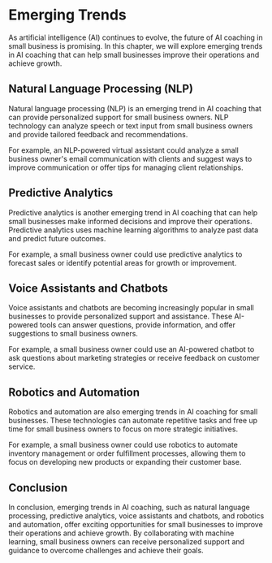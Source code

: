 Emerging Trends
===================================================================

As artificial intelligence (AI) continues to evolve, the future of AI coaching in small business is promising. In this chapter, we will explore emerging trends in AI coaching that can help small businesses improve their operations and achieve growth.

Natural Language Processing (NLP)
---------------------------------

Natural language processing (NLP) is an emerging trend in AI coaching that can provide personalized support for small business owners. NLP technology can analyze speech or text input from small business owners and provide tailored feedback and recommendations.

For example, an NLP-powered virtual assistant could analyze a small business owner's email communication with clients and suggest ways to improve communication or offer tips for managing client relationships.

Predictive Analytics
--------------------

Predictive analytics is another emerging trend in AI coaching that can help small businesses make informed decisions and improve their operations. Predictive analytics uses machine learning algorithms to analyze past data and predict future outcomes.

For example, a small business owner could use predictive analytics to forecast sales or identify potential areas for growth or improvement.

Voice Assistants and Chatbots
-----------------------------

Voice assistants and chatbots are becoming increasingly popular in small businesses to provide personalized support and assistance. These AI-powered tools can answer questions, provide information, and offer suggestions to small business owners.

For example, a small business owner could use an AI-powered chatbot to ask questions about marketing strategies or receive feedback on customer service.

Robotics and Automation
-----------------------

Robotics and automation are also emerging trends in AI coaching for small businesses. These technologies can automate repetitive tasks and free up time for small business owners to focus on more strategic initiatives.

For example, a small business owner could use robotics to automate inventory management or order fulfillment processes, allowing them to focus on developing new products or expanding their customer base.

Conclusion
----------

In conclusion, emerging trends in AI coaching, such as natural language processing, predictive analytics, voice assistants and chatbots, and robotics and automation, offer exciting opportunities for small businesses to improve their operations and achieve growth. By collaborating with machine learning, small business owners can receive personalized support and guidance to overcome challenges and achieve their goals.
